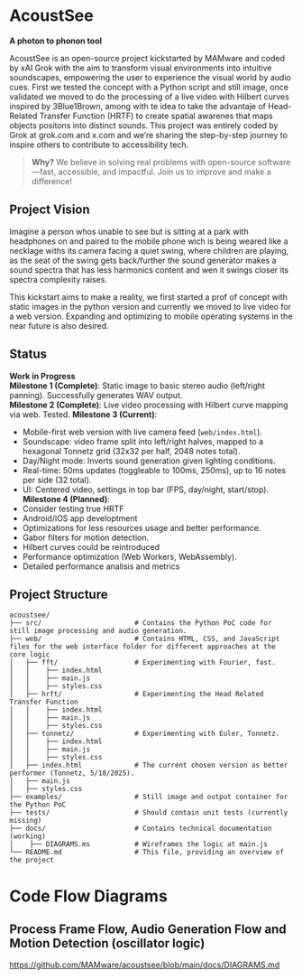 # AcoustSee
**A photon to phonon tool**

AcoustSee is an open-source project kickstarted by MAMware and coded by xAI Grok with the aim to transform visual environments into intuitive soundscapes,  empowering the user to experience the visual world by audio cues. 
First we tested the concept with a Python script and still image, once validated we moved to do the processing of a live video with Hilbert curves inspired by 3Blue1Brown, among with te idea to take the advantaje of Head-Related Transfer Function (HRTF) to create spatial awarenes that maps objects positons into distinct sounds. 
This project was entirely coded by Grok at grok.com and x.com and we’re sharing the step-by-step journey to inspire others to contribute to accessibility tech.

> **Why?** We believe in solving real problems with open-source software—fast, accessible, and impactful. Join us to improve and make a difference!

## Project Vision
Imagine a person whos unable to see but is sitting at a park with headphones on and paired to the mobile phone wich is being weared like a necklage withs its camera facing a quiet swing, where children are playing, as the seat of the swing gets back/further the sound generator makes a sound spectra that has less harmonics content and wen it swings closer its spectra complexity raises. 

This kickstart aims to make a reality, we first started a prof of concept with static images in the python version and currently we moved to live video for a web version. Expanding and optimizing to mobile operating systems in the near future is also desired.

## Status
**Work in Progress**  
**Milestone 1 (Complete)**: Static image to basic stereo audio (left/right panning). Successfully generates WAV output.  
**Milestone 2 (Complete)**: Live video processing with Hilbert curve mapping via web. Tested.
**Milestone 3 (Current)**:
- Mobile-first web version with live camera feed (`web/index.html`).
- Soundscape: video frame split into left/right halves, mapped to a hexagonal Tonnetz grid (32x32 per half, 2048 notes total).
- Day/Night mode: Inverts sound generation given lighting conditions.
- Real-time: 50ms updates (toggleable to 100ms, 250ms), up to 16 notes per side (32 total).
- UI: Centered video, settings in top bar (FPS, day/night, start/stop).
**Milestone 4 (Planned)**:
- Consider testing true HRTF
- Android/iOS app developtment
- Optimizations for less resources usage and better performance.
- Gabor filters for motion detection.
- Hilbert curves could be reintroduced
- Performance optimization (Web Workers, WebAssembly).
- Detailed performance analisis and metrics
  

## Project Structure

```
acoustsee/
├── src/                       # Contains the Python PoC code for still image processing and audio generation.
├── web/                       # Contains HTML, CSS, and JavaScript files for the web interface folder for different approaches at the core logic
│   ├── fft/                   # Experimenting with Fourier, fast. 
│   │    ├── index.html
│   │    ├── main.js
│   │    ├── styles.css
│   ├── hrft/                  # Experimenting the Head Related Transfer Function
│   │    ├── index.html
│   │    ├── main.js
│   │    ├── styles.css
│   ├── tonnetz/               # Experimenting with Euler, Tonnetz.
│   │    ├── index.html
│   │    ├── main.js
│   │    ├── styles.css
│   ├── index.html             # The current chosen version as better performer (Tonnetz, 5/18/2025).
│   ├── main.js
│   ├── styles.css
├── examples/                  # Still image and output container for the Python PoC
├── tests/                     # Should contain unit tests (currently missing)
├── docs/                      # Contains technical documentation (working)
│    ├── DIAGRAMS.ms           # Wireframes the logic at main.js
└── README.md                  # This file, providing an overview of the project
```

# Code Flow Diagrams

## Process Frame Flow, Audio Generation Flow and Motion Detection (oscillator logic)

https://github.com/MAMware/acoustsee/blob/main/docs/DIAGRAMS.md

